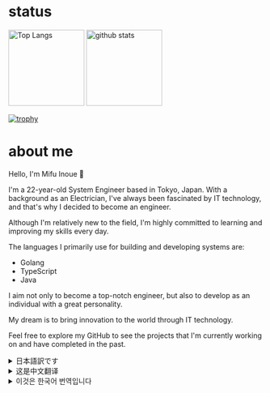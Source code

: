 # status
<p align="left"> 
  <img alt="Top Langs" height="150px" src="https://github-readme-stats.vercel.app/api/top-langs/?username=mi-01-24fu&layout=compact&count_private=true&show_icons=true&theme=onedark" />
  <img alt="github stats" height="150px" src="https://github-readme-stats.vercel.app/api?username=mi-01-24fu&count_private=true&show_icons=true&show_icons=true&theme=onedark" />
</p>

[![trophy](https://github-profile-trophy.vercel.app/?username=mi-01-24fu&theme=onedark&column=7
)](https://github.com/ryo-ma/github-profile-trophy)

# about me
Hello, I'm Mifu Inoue 👋

I'm a 22-year-old System Engineer based in Tokyo, Japan. With a background as an Electrician, I've always been fascinated by IT technology, and that's why I decided to become an engineer.

Although I'm relatively new to the field, I'm highly committed to learning and improving my skills every day. 

The languages I primarily use for building and developing systems are:
- Golang
- TypeScript
- Java

I aim not only to become a top-notch engineer, but also to develop as an individual with a great personality. 

My dream is to bring innovation to the world through IT technology.

Feel free to explore my GitHub to see the projects that I'm currently working on and have completed in the past.

<details>
<summary>日本語訳です</summary>

# こんにちは、井上弥風です 👋
現在23歳で、東京でシステムエンジニアとして働いています。
以前は電気工事士として働いており、あるきっかけからIT技術に魅了され、エンジニアになることを決意しました。

現在は仕事でシステム構築や開発を行いながら、個人開発も行い日々技術を磨いています。

開発に使用してきた主な言語は次のとおりです：
- Golang
- TypeScript
- Java

私の目標は、エンジニアとして高い技術力を身に付けることと、技術だけでなく人としても優れた人格を兼ね備えることです。

夢は、IT技術を通じて世界に良い変化をもたらすことです。
</details>
<details>
<summary>这是中文翻译</summary>

# 你好，我是井上弥风 👋

我是一名22岁的系统工程师，现居日本东京。曾经是一名电工，我一直对IT技术着迷，这也是我决定成为一名工程师的原因。

虽然我在这个领域还算新手，但我非常致力于每天学习和提高我的技能。

我主要使用以下语言来构建和开发系统：
- Golang
- TypeScript
- Java

我不仅目标成为一流的工程师，还希望成为个性优秀的人。

我梦想通过IT技术给世界带来创新。

欢迎你探索我的GitHub，看看我目前正在进行和过去完成的项目。

</details>
<details>
<summary>이것은 한국어 번역입니다</summary>

# 안녕하세요, 저는 미후 이노우에입니다 👋

저는 22살, 도쿄에 거주하는 시스템 엔지니어입니다. 전기기사로서의 경험을 가지고 있으며, 항상 IT 기술에 매료되어 왔습니다. 그래서 저는 엔지니어가 되기로 결심했습니다.

이 분야에서는 상대적으로 신입이지만, 매일 스킬을 향상시키기 위해 열심히 노력하고 있습니다.

시스템을 구축하고 개발하는 데 주로 사용하는 언어는 다음과 같습니다:
- Golang
- TypeScript
- Java

저는 최고 수준의 엔지니어가 되는 것뿐만 아니라, 훌륭한 인격을 가진 개인으로서 성장하려고 노력하고 있습니다.

제 꿈은 IT 기술을 통해 세상에 혁신을 가져오는 것입니다.

제 GitHub를 탐색하여 현재 진행 중인 프로젝트와 과거에 완료한 프로젝트를 확인해 보세요.

</details>
